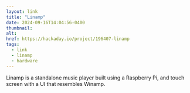 ```yaml
---
layout: link
title: "Linamp"
date: 2024-09-16T14:04:56-0400
thumbnail:
alt:
href: https://hackaday.io/project/196407-linamp
tags:
  - link
  - linamp
  - hardware
---
```


Linamp is a standalone music player built using a Raspberry Pi, and touch screen with a UI that resembles Winamp.
